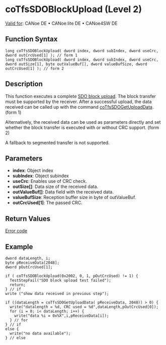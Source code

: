 # coTfsSDOBlockUpload (Level 2)

[Valid for](../../../../Shared/FeatureAvailability.md): CANoe DE • CANoe:lite DE • CANoe4SW DE

## Function Syntax

```plaintext
long coTfsSDOBlockUpload( dword index, dword subIndex, dword useCrc, dword outCrcUsed[1] ); // form 1
long coTfsSDOBlockUpload( dword index, dword subIndex, dword useCrc, dword outSize[1], byte outValueBuf[], dword valueBufSize, dword outCrcUsed[1] ); // form 2
```

## Description

This function executes a complete [SDO block upload](../../../../CANoeCANalyzer/CANopen/TfsNodelayer/PDOTests.md). The block transfer must be supported by the receiver. After a successful upload, the data received can be called up with the command [coTfsSDOGetUploadData](CAPLfunctionCoTfsSdoGetUploadData.md). (form 1)

Alternatively, the received data can be used as parameters directly and set whether the block transfer is executed with or without CRC support. (form 2)

A fallback to segmented transfer is not supported.

## Parameters

- **index**: Object index
- **subIndex**: Object subindex
- **useCrc**: Enables use of CRC check.
- **outSize[]**: Data size of the received data.
- **outValueBuf[]**: Data field with the received data.
- **valueBufSize**: Reception buffer size in byte of outValueBuf.
- **outCrcUsed[1]**: The passed CRC.

## Return Values

[Error code](../CAPLfunctionsCANopenNLTFSErrorCodes.md)

## Example

```plaintext
dword dataLength, i;
byte pReceiveData[2048];
dword pOutCrcUsed[1];

if ( coTfsSDOBlockUpload(0x2002, 0, 1, pOutCrcUsed) != 1) {
  TestStepFail("SDO block upload test failed");
  return;
} // if
write ("show data received in previous step");

if ((dataLength = coTfsSDOGetUploadData( pReceiveData, 2048)) > 0) {
  write("datalength = %d, CRC used = %d",dataLength,pOutCrcUsed[0]);
  for (i = 0; i< dataLength; i++) {
    write("data %i = 0x%X",i,pReceiveData[i]);
  } // for
} // if
else {
  write("no data available");
} // else
```
